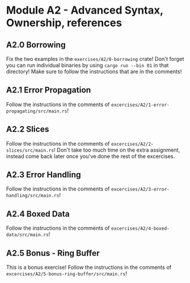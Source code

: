 # Module A2 - Advanced Syntax, Ownership, references


## A2.0 Borrowing

Fix the two examples in the `exercises/A2/0-borrowing` crate! Don't forget you
can run individual binaries by using `cargo run --bin 01` in that directory!
Make sure to follow the instructions that are in the comments!

## A2.1 Error Propagation

Follow the instructions in the comments of `excercises/A2/1-error-propagating/src/main.rs`!

## A2.2 Slices

Follow the instructions in the comments of `excercises/A2/2-slices/src/main.rs`!
Don't take too much time on the extra assignment, instead come back later once
you've done the rest of the excercises.

## A2.3 Error Handling

Follow the instructions in the comments of `excercises/A2/3-error-handling/src/main.rs`!

## A2.4 Boxed Data

Follow the instructions in the comments of `excercises/A2/4-boxed-data/src/main.rs`!

## A2.5 Bonus - Ring Buffer

This is a bonus exercise! Follow the instructions in the comments of
`excercises/A2/5-bonus-ring-buffer/src/main.rs`!
